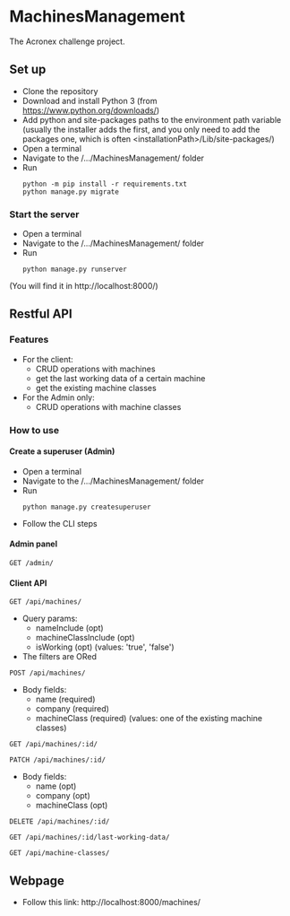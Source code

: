 
# MachinesManagement
The Acronex challenge project.
## Set up
- Clone the repository
- Download and install Python 3 (from https://www.python.org/downloads/)
- Add python and site-packages paths to the environment path variable (usually the installer adds the first, and you only need to add the packages one, which is often \<installationPath\>/Lib/site-packages/)
- Open a terminal
- Navigate to the /.../MachinesManagement/ folder
- Run
    ```
    python -m pip install -r requirements.txt
    python manage.py migrate
    ```

### Start the server
- Open a terminal
- Navigate to the /.../MachinesManagement/ folder
- Run 
    ```
    python manage.py runserver	
    ```
(You will find it in http://localhost:8000/)

## Restful API

### Features
- For the client:
	 - CRUD operations with machines
	 - get the last working data of a certain machine
	 - get the existing machine classes
 - For the Admin only:
	 - CRUD operations with machine classes

### How to use

#### Create a superuser (Admin)
- Open a terminal
- Navigate to the /.../MachinesManagement/ folder
- Run 
    ```    
    python manage.py createsuperuser
    ```
- Follow the CLI steps

#### Admin panel

```
GET /admin/
```

#### Client API

```
GET /api/machines/
```

- Query params:
    - nameInclude (opt)
    - machineClassInclude (opt)
    - isWorking (opt) (values: 'true', 'false')
- The filters are ORed

```
POST /api/machines/
```

- Body fields:
    - name (required)
    - company (required)
    - machineClass (required) (values: one of the existing machine classes)

```
GET /api/machines/:id/
```

```
PATCH /api/machines/:id/
```

- Body fields:
    - name (opt)
    - company (opt)
    - machineClass (opt)

```
DELETE /api/machines/:id/
```

```
GET /api/machines/:id/last-working-data/
```

```
GET /api/machine-classes/
```

## Webpage

- Follow this link: http://localhost:8000/machines/